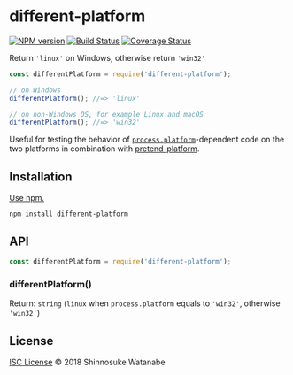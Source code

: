 # different-platform

[![NPM version](https://img.shields.io/npm/v/different-platform.svg)](https://www.npmjs.com/package/different-platform)
[![Build Status](https://travis-ci.org/shinnn/different-platform.svg?branch=master)](https://travis-ci.org/shinnn/different-platform)
[![Coverage Status](https://img.shields.io/coveralls/shinnn/different-platform.svg)](https://coveralls.io/github/shinnn/different-platform?branch=master)

Return `'linux'` on Windows, otherwise return `'win32'`

```javascript
const differentPlatform = require('different-platform');

// on Windows
differentPlatform(); //=> 'linux'

// on non-Windows OS, for example Linux and macOS
differentPlatform(); //=> 'win32'
```

Useful for testing the behavior of [`process.platform`](https://nodejs.org/api/process.html#process_process_platform)-dependent code on the two platforms in combination with [pretend-platform](https://github.com/shinnn/pretend-platform).

## Installation

[Use npm.](https://docs.npmjs.com/cli/install)

```
npm install different-platform
```

## API

```javascript
const differentPlatform = require('different-platform');
```

### differentPlatform()

Return: `string` (`linux` when `process.platform` equals to `'win32'`, otherwise `'win32'`)

## License

[ISC License](./LICENSE) © 2018 Shinnosuke Watanabe

